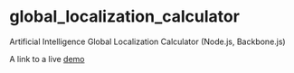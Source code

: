 # global_localization_calculator
Artificial Intelligence Global Localization Calculator (Node.js, Backbone.js)

A link to a live [demo](http://45.55.140.61:8080/)
